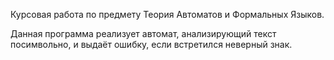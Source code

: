 Курсовая работа по предмету Теория Автоматов и Формальных Языков.

Данная программа реализует автомат, анализирующий текст посимвольно, и выдаёт ошибку, если встретился неверный знак.
